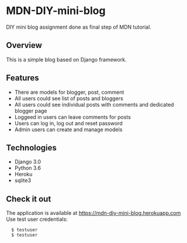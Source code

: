 # MDN-DIY-mini-blog
DIY mini blog assignment done as final step of MDN tutorial.

## Overview

This is a simple blog based on Django framework.

## Features
* There are models for blogger, post, comment
* All users could see list of posts and bloggers 
* All users could see individual posts with comments and dedicated blogger page
* Loggeed in users can leave comments for posts
* Users can log in, log out and reset password
* Admin users can create and manage models

## Technologies
* Django 3.0
* Python 3.6
* Heroku
* sqlite3

## Check it out
The application is available at https://mdn-diy-mini-blog.herokuapp.com  
Use test user credentials:
```
  $ testuser
  $ testuser
```
